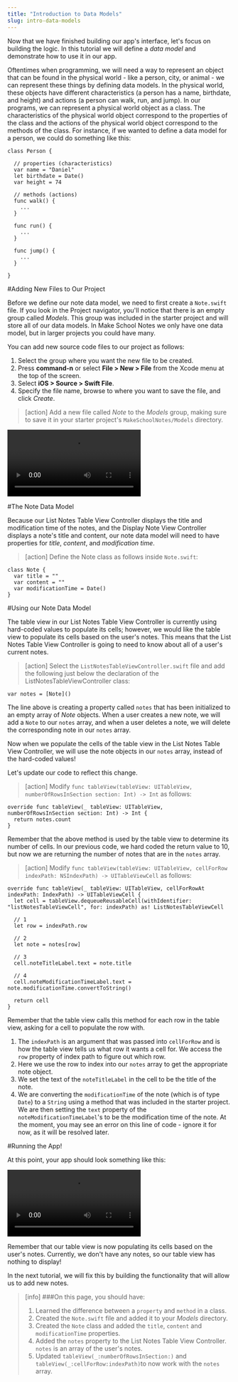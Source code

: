 ```yaml
---
title: "Introduction to Data Models"
slug: intro-data-models
---
```


Now that we have finished building our app's interface, let's focus on building the logic. In this tutorial we will define a *data model* and demonstrate how to use it in our app.

Oftentimes when programming, we will need a way to represent an object that can be found in the physical world - like a person, city, or animal - we can represent these things by defining data models. In the physical world, these objects have different characteristics (a person has a name, birthdate, and height) and actions (a person can walk, run, and jump). In our programs, we can represent a physical world object as a class. The characteristics of the physical world object correspond to the properties of the class and the actions of the physical world object correspond to the methods of the class. For instance, if we wanted to define a data model for a person, we could do something like this:

    class Person {

      // properties (characteristics)
      var name = "Daniel"
      let birthdate = Date()
      var height = 74

      // methods (actions)
      func walk() {
        ...
      }

      func run() {
        ...
      }

      func jump() {
        ...
      }

    }

#Adding New Files to Our Project

Before we define our note data model, we need to first create a `Note.swift` file. If you look in the Project navigator, you'll notice that there is an empty group called *Models*. This group was included in the starter project and will store all of our data models. In Make School Notes we only have one data model, but in larger projects you could have many.

You can add new source code files to our project as follows:

1. Select the group where you want the new file to be created.
2. Press **command-n** or select **File > New > File** from the Xcode menu at the top of the screen.
3. Select **iOS > Source > Swift File**.
4. Specify the file name, browse to where you want to save the file, and click *Create*.

> [action]
Add a new file called *Note* to the *Models* group, making sure to save it in your starter project's `MakeSchoolNotes/Models` directory.
>
![ms-video](https://s3.amazonaws.com/mgwu-misc/Make+School+Notes/addFile.mp4)

#The Note Data Model

Because our List Notes Table View Controller displays the title and modification time of the notes, and the Display Note View Controller displays a note's title and content, our note data model will need to have properties for *title*, *content*, and *modification time*.

> [action]
Define the Note class as follows inside `Note.swift`:
>
    class Note {
      var title = ""
      var content = ""
      var modificationTime = Date()
    }

#Using our Note Data Model

The table view in our List Notes Table View Controller is currently using hard-coded values to populate its cells; however, we would like the table view to populate its cells based on the user's notes. This means that the List Notes Table View Controller is going to need to know about all of a user's current notes.

> [action]
> Select the `ListNotesTableViewController.swift` file and add the following just below the declaration of the ListNotesTableViewController class:
>
    var notes = [Note]()

The line above is creating a property called `notes` that has been initialized to an empty array of *Note* objects. When a user creates a new note, we will add a `Note` to our `notes` array, and when a user deletes a note, we will delete the corresponding note in our `notes` array.

Now when we populate the cells of the table view in the List Notes Table View Controller, we will use the note objects in our `notes` array, instead of the hard-coded values!

Let's update our code to reflect this change.

> [action]
Modify `func tableView(tableView: UITableView, numberOfRowsInSection section: Int) -> Int` as follows:
>
    override func tableView(_ tableView: UITableView, numberOfRowsInSection section: Int) -> Int {
      return notes.count
    }

Remember that the above method is used by the table view to determine its number of cells. In our previous code, we hard coded the return value to 10, but now we are returning the number of notes that are in the `notes` array.

> [action]
Modify `func tableView(tableView: UITableView, cellForRow indexPath: NSIndexPath) -> UITableViewCell` as follows:
>
    override func tableView(_ tableView: UITableView, cellForRowAt indexPath: IndexPath) -> UITableViewCell {
      let cell = tableView.dequeueReusableCell(withIdentifier: "listNotesTableViewCell", for: indexPath) as! ListNotesTableViewCell
>
      // 1
      let row = indexPath.row
>
      // 2
      let note = notes[row]
>
      // 3
      cell.noteTitleLabel.text = note.title
>
      // 4
      cell.noteModificationTimeLabel.text = note.modificationTime.convertToString()
>      
      return cell
    }

Remember that the table view calls this method for each row in the table view, asking for a cell to populate the row with.

1. The `indexPath` is an argument that was passed into `cellForRow` and is how the table view tells us what row it wants a cell for. We access the `row` property of index path to figure out which row.
2. Here we use the row to index into our `notes` array to get the appropriate note object.
3. We set the text of the `noteTitleLabel` in the cell to be the title of the note.
4. We are converting the `modificationTime` of the note (which is of type `Date`) to a `String` using a method that was included in the starter project. We are then setting the `text` property of the `noteModificationTimeLabel`'s to be the modification time of the note. At the moment, you may see an error on this line of code - ignore it for now, as it will be resolved later.

#Running the App!

At this point, your app should look something like this:

![ms-video](https://s3.amazonaws.com/mgwu-misc/Make+School+Notes/P07-complete.mp4)

Remember that our table view is now populating its cells based on the user's notes. Currently, we don't have any notes, so our table view has nothing to display!

In the next tutorial, we will fix this by building the functionality that will allow us to add new notes.


>[info]
>###On this page, you should have:
>
>1. Learned the difference between a `property` and `method` in a class.
>2. Created the `Note.swift` file and added it to your *Models* directory.
>3. Created the `Note` class and added the `title`, `content` and `modificationTime` properties.
>4. Added the `notes` property to the List Notes Table View Controller. `notes` is an array of the user's notes.
>5. Updated `tableView(_:numberOfRowsInSection:)` and `tableView(_:cellForRow:indexPath)`to now work with the `notes` array.

